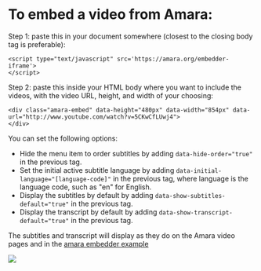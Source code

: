 # To embed a video from Amara:

Step 1: paste this in your document somewhere (closest to the closing body tag is preferable):

```
<script type="text/javascript" src='https://amara.org/embedder-iframe'>
</script>
```
Step 2: paste this inside your HTML body where you want to include the videos, with the video URL, height, and width of your choosing:

```
<div class="amara-embed" data-height="480px" data-width="854px" data-url="http://www.youtube.com/watch?v=5CKwCfLUwj4">
</div>
```

You can set the following options:

* Hide the menu item to order subtitles by adding `data-hide-order="true"` in the previous tag.
* Set the initial active subtitle language by adding `data-initial-language="[language-code]"` in the previous tag, where language is the language code, such as "en" for English.
* Display the subtitles by default by adding `data-show-subtitles-default="true"` in the previous tag.
* Display the transcript by default by adding `data-show-transcript-default="true"` in the previous tag.

The subtitles and transcript will display as they do on the Amara video pages and in the [amara embedder example](http://amara.org/embedder-offsite)

![](https://dl.dropboxusercontent.com/u/12459347/amara-imgs/embedder-example-screenshot.png)
